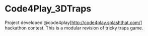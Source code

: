 Code4Play_3DTraps
=================

Project developed @code4play[http://code4play.splashthat.com/] hackathon contest.
This is a modular revision of tricky traps game.
